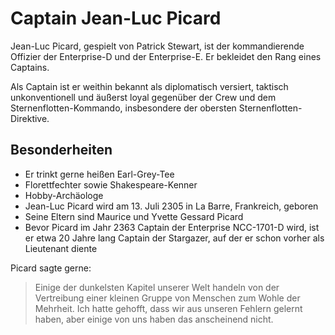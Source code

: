 # Captain Jean-Luc Picard

Jean-Luc Picard, gespielt von Patrick Stewart, ist der kommandierende Offizier der Enterprise-D und der Enterprise-E. Er bekleidet den Rang eines Captains.

Als Captain ist er weithin bekannt als diplomatisch versiert, taktisch unkonventionell und äußerst loyal gegenüber der Crew und dem Sternenflotten-Kommando, insbesondere der obersten Sternenflotten-Direktive.

## Besonderheiten

* Er trinkt gerne heißen Earl-Grey-Tee
* Florettfechter sowie Shakespeare-Kenner
* Hobby-Archäologe
* Jean-Luc Picard wird am 13. Juli 2305 in La Barre, Frankreich, geboren
* Seine Eltern sind Maurice und Yvette Gessard Picard
* Bevor Picard im Jahr 2363 Captain der Enterprise NCC-1701-D wird, ist er etwa 20 Jahre lang Captain der Stargazer, auf der er schon vorher als Lieutenant diente

Picard sagte gerne:

> Einige der dunkelsten Kapitel unserer Welt handeln von der Vertreibung einer kleinen Gruppe von Menschen zum Wohle der Mehrheit.
> Ich hatte gehofft, dass wir aus unseren Fehlern gelernt haben, aber einige von uns haben das anscheinend nicht.
